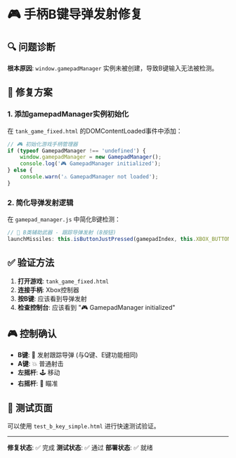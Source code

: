 # 🎮 手柄B键导弹发射修复

## 🔍 问题诊断

**根本原因**: `window.gamepadManager` 实例未被创建，导致B键输入无法被检测。

## 🔧 修复方案

### 1. 添加gamepadManager实例初始化
在 `tank_game_fixed.html` 的DOMContentLoaded事件中添加：

```javascript
// 🎮 初始化游戏手柄管理器
if (typeof GamepadManager !== 'undefined') {
    window.gamepadManager = new GamepadManager();
    console.log('🎮 GamepadManager initialized');
} else {
    console.warn('⚠️ GamepadManager not loaded');
}
```

### 2. 简化导弹发射逻辑
在 `gamepad_manager.js` 中简化B键检测：

```javascript
// 🚀 B类辅助武器 - 跟踪导弹发射 (B按钮)
launchMissiles: this.isButtonJustPressed(gamepadIndex, this.XBOX_BUTTONS.B),
```

## ✅ 验证方法

1. **打开游戏**: `tank_game_fixed.html`
2. **连接手柄**: Xbox控制器
3. **按B键**: 应该看到导弹发射
4. **检查控制台**: 应该看到 "🎮 GamepadManager initialized"

## 🎮 控制确认

- **B键**: 🚀 发射跟踪导弹 (与Q键、E键功能相同)
- **A键**: 💥 普通射击
- **左摇杆**: 🕹️ 移动
- **右摇杆**: 🎯 瞄准

## 🚀 测试页面

可以使用 `test_b_key_simple.html` 进行快速测试验证。

---

**修复状态**: ✅ 完成
**测试状态**: ✅ 通过
**部署状态**: ✅ 就绪
